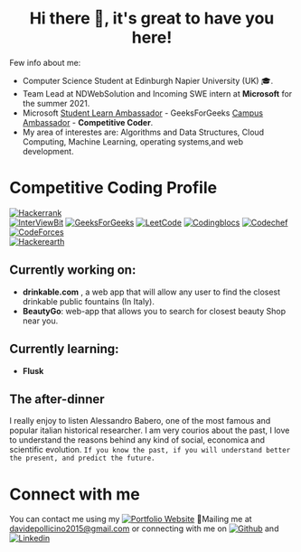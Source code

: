 <h1 align="center"> Hi there 👋, it's great to have you here!<br/> </h1> 

Few info about me: 
* Computer Science Student at Edinburgh Napier University (UK) 🎓.
* Team Lead at NDWebSolution and Incoming SWE intern at **Microsoft** for the summer 2021.
* Microsoft [Student Learn Ambassador](https://studentambassadors.microsoft.com/profile/50889) - GeeksForGeeks [Campus Ambassador](https://auth.geeksforgeeks.org/user/davidepollicino/practice/) - **Competitive Coder**. 
* My area of interestes are: Algorithms and Data Structures, Cloud Computing, Machine Learning, operating systems,and web development. 

# Competitive Coding Profile #
[![Hackerrank](https://img.shields.io/badge/-hackerrank-7cfc00?style=flat&labelColor=7cfc00&logo=hackerrank&logoColor=white)](https://www.hackerrank.com/davidepollicino1)	
[![InterViewBit](https://img.shields.io/badge/-Interviewbit-87ceeb?style=flat&labelColor=87ceeb&logo=Interviewbit&logoColor=white)](https://www.interviewbit.com/profile/omonimus1)
[![GeeksForGeeks](https://img.shields.io/badge/geeksforfeeks-davidepollicino-green)](https://auth.geeksforgeeks.org/user/davidepollicino/practice/)	
[![LeetCode](https://img.shields.io/badge/-LeetCode-ff8c00?style=flat&labelColor=ff8c00&logo=LeetCode&logoColor=white)](https://leetcode.com/omonimus1/)
[![Codingblocs](https://img.shields.io/badge/-codingblocks-blue)](https://hack.codingblocks.com/app/users/242275)
[![Codechef](https://img.shields.io/badge/-Codechef-909090?style=flat&labelColor=909090&logo=Codechef&logoColor=white)](https://www.codechef.com/users/omonimus)
[![CodeForces](https://img.shields.io/badge/-CodeForces-ec6161?style=flat&labelColor=ec6161&logo=CodeForces&logoColor=white)](https://codeforces.com/profile/Davide_Pollicino)	
[![Hackerearth](https://img.shields.io/badge/hackerearth-purple.svg)](https://www.hackerearth.com/@davide12)	

## Currently working on:
* **drinkable.com** , a web app that will allow any user to find the closest drinkable public fountains (In Italy).
* **BeautyGo**: web-app that allows you to search for closest beauty Shop near you. 

## Currently learning:
* **Flusk**

## The after-dinner
I really enjoy to listen Alessandro Babero, one of the most famous and popular italian historical researcher. I am very courios about the past, I love to understand the reasons behind any kind of social, economica and scientific evolution. ```If you know the past, if you will understand better the present, and predict the future.```

# Connect with me #
You can contact me using my [![Portfolio Website](https://img.shields.io/badge/davide%20pollicino-Portfolio%20website-yellow)](davidepollicino.com)
 💌Mailing me at [davidepollicino2015@gmail.com]() or connecting with me on [![Github](https://img.shields.io/badge/-Github-000?style=flat&logo=Github&logoColor=white)](https://github.com/omonimus1) and 
[![Linkedin](https://img.shields.io/badge/-LinkedIn-blue?style=flat&logo=Linkedin&logoColor=white)](https://www.linkedin.com/in/davidepollicino7/)
